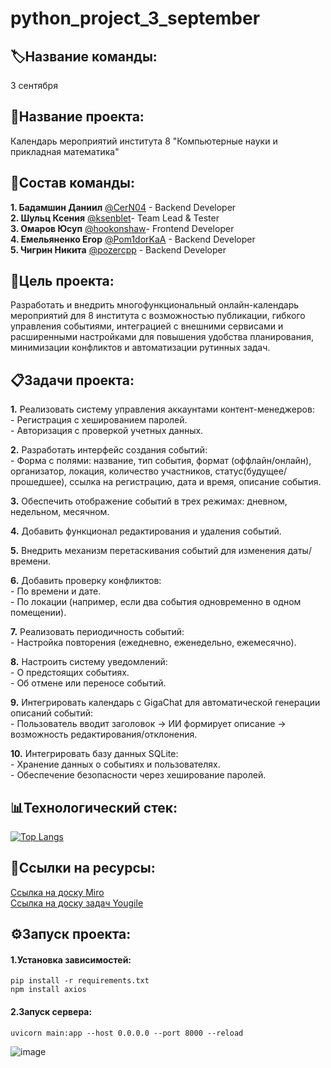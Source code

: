 # python_project_3_september
## 🏷Название команды: <br />
3 сентября <br />
## 📅Название проекта: <br /> 
Календарь мероприятий  института 8 "Компьютерные науки и прикладная математика" <br />

## 👥Состав команды: <br />
 **1. Бадамшин Даниил** [@CerN04](https://github.com/CerN04) - Backend Developer <br />
 **2. Шульц Ксения** [@ksenblet](https://github.com/ksenblet)- Team Lead & Tester <br />
 **3. Омаров Юсуп** [@hookonshaw](https://github.com/hookonshaw)- Frontend Developer <br /> 
 **4. Емельяненко Егор** [@Pom1dorKaA](https://github.com/Pom1dorKaA) - Backend Developer <br /> 
 **5. Чигрин Никита** [@pozercpp](https://github.com/pozercpp) - Backend Developer <br /> 
  
## 🎯Цель проекта:  <br />
Разработать и внедрить многофункциональный онлайн-календарь мероприятий для 8 института с возможностью публикации, гибкого управления событиями, интеграцией с внешними сервисами и расширенными настройками для повышения удобства планирования, минимизации конфликтов и автоматизации рутинных задач.

## 📋Задачи проекта: <br />
  **1.** Реализовать систему управления аккаунтами контент-менеджеров: <br />
          - Регистрация с хешированием паролей. <br />
          - Авторизация с проверкой учетных данных. <br />

  **2.** Разработать интерфейс создания событий: <br />
          - Форма с полями: название, тип события, формат (оффлайн/онлайн), организатор, локация, количество участников, статус(будущее/прошедшее), ссылка на                 регистрацию,     дата и время, описание события. <br />

  **3.** Обеспечить отображение событий в трех режимах: дневном, недельном, месячном. <br />

  **4.** Добавить функционал редактирования и удаления событий. <br />

  **5.** Внедрить механизм перетаскивания событий для изменения даты/времени. <br />

  **6.** Добавить проверку конфликтов: <br />
          - По времени и дате. <br />
          - По локации (например, если два события одновременно в одном помещении). <br />

  **7.** Реализовать периодичность событий: <br />
          - Настройка повторения (ежедневно, еженедельно, ежемесячно). <br />

  **8.** Настроить систему уведомлений: <br />
          - О предстоящих событиях. <br />
          - Об отмене или переносе событий. <br />

  **9.** Интегрировать календарь с GigaChat для автоматической генерации описаний событий: <br />
          - Пользователь вводит заголовок → ИИ формирует описание → возможность редактирования/отклонения. <br />

  **10.** Интегрировать базу данных SQLite: <br />
          - Хранение данных о событиях и пользователях. <br />
          - Обеспечение безопасности через хеширование паролей. <br />

## 📊Технологический стек: <br />
[![Top Langs](https://github-readme-stats.vercel.app/api/top-langs/?username=hookonshaw&repo=python_project_3_september&theme=default&hide_title=true&width=1000&height=400)](https://github.com/hookonshaw/python_project_3_september)

## 📎Ссылки на ресурсы: <br />
[Ссылка на доску Miro](https://miro.com/welcomeonboard/TUxialhITllGVHgwQlZhVSt1Sy8zYnFnRUd0VkNyUFlHcU9kSG1mNU1VYjB4dWwvQ0xnQ3ZMVEN6ZXNTcG5lR2RQay9MRktEODJPb0IxOHVnOVcweC9CdzQ1K2NoNmkxRkdmblQvL2FuZCt0Q081Y3RiTyt5cWYzcXplU0tFcFN3VHhHVHd5UWtSM1BidUtUYmxycDRnPT0hdjE=?share_link_id=752528952253) <br />
[Ссылка на доску задач Yougile](https://ru.yougile.com/board/9caed9w4kp21) <br />

## ⚙️Запуск проекта:
  #### 1.Установка зависимостей:
  ```
  pip install -r requirements.txt
  npm install axios
 ```
  #### 2.Запуск сервера:
```
uvicorn main:app --host 0.0.0.0 --port 8000 --reload
```
![image](https://github.com/user-attachments/assets/089d9f27-b402-4221-8dd3-8f32643f3399)





